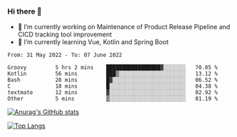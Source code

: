 ### Hi there 👋

- 🔭 I’m currently working on Maintenance of Product Release Pipeline and CICD tracking tool improvement
- 🌱 I’m currently learning Vue, Kotlin and Spring Boot

<!--START_SECTION:waka-->

```text
From: 31 May 2022 - To: 07 June 2022

Groovy         5 hrs 2 mins    █████████████████▓░░░░░░░   70.05 %
Kotlin         56 mins         ███▒░░░░░░░░░░░░░░░░░░░░░   13.12 %
Bash           28 mins         █▓░░░░░░░░░░░░░░░░░░░░░░░   06.52 %
C              18 mins         █░░░░░░░░░░░░░░░░░░░░░░░░   04.38 %
textmate       12 mins         ▓░░░░░░░░░░░░░░░░░░░░░░░░   02.92 %
Other          5 mins          ▒░░░░░░░░░░░░░░░░░░░░░░░░   01.19 %
```

<!--END_SECTION:waka-->

[![Anurag's GitHub stats](https://github-readme-stats.vercel.app/api?username=yunhao981&show_icons=true&theme=solarized-dark)](https://github.com/anuraghazra/github-readme-stats)

[![Top Langs](https://github-readme-stats.vercel.app/api/top-langs/?username=yunhao981&theme=solarized-dark&layout=compact)](https://github.com/anuraghazra/github-readme-stats)

<!--
**yunhao981/yunhao981** is a ✨ _special_ ✨ repository because its `README.md` (this file) appears on your GitHub profile.

Here are some ideas to get you started:

- 🔭 I’m currently working on Maintenance of Release Pipeline and CICD tracking tool improvement
- 🌱 I’m currently learning Vue, Kotlin and Spring Boot
- 👯 I’m looking to collaborate on ...
- 🤔 I’m looking for help with ...
- 💬 Ask me about ...
- 📫 How to reach me: ...
- 😄 Pronouns: ...
- ⚡ Fun fact: ...
-->


